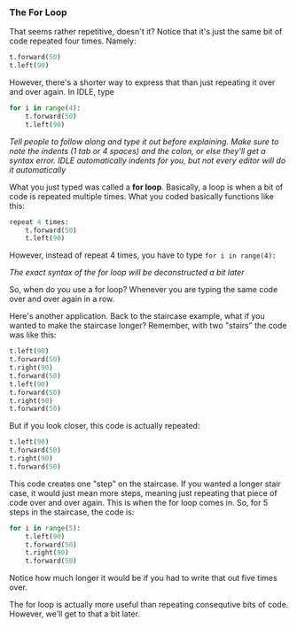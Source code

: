 
### The For Loop

That seems rather repetitive, doesn't it? Notice that it's just the same bit of code repeated four times. Namely:

```python
t.forward(50)
t.left(90)
```

However, there's a shorter way to express that than just repeating it over and over again. In IDLE, type

```python
for i in range(4):
    t.forward(50)
    t.left(90)
```

*Tell people to follow along and type it out before explaining. Make sure to note the indents (1 tab or 4 spaces) and the colon, or else they'll get a syntax error. IDLE automatically indents for you, but not every editor will do it automatically*

What you just typed was called a **for loop**. Basically, a loop is when a bit of code is repeated multiple times. What you coded basically functions like this:

```python
repeat 4 times:
    t.forward(50)
    t.left(90)
```

However, instead of repeat 4 times, you have to type `for i in range(4):`

*The exact syntax of the for loop will be deconstructed a bit later*

So, when do you use a for loop? Whenever you are typing the same code over and over again in a row. 

Here's another application. Back to the staircase example, what if you wanted to make the staircase longer? Remember, with two "stairs" the code was like this:

```python
t.left(90)
t.forward(50)
t.right(90)
t.forward(50)
t.left(90)
t.forward(50)
t.right(90)
t.forward(50)
```

But if you look closer, this code is actually repeated:

```python
t.left(90)
t.forward(50)
t.right(90)
t.forward(50)
```

This code creates one "step" on the staircase. If you wanted a longer stair case, it would just mean more steps, meaning just repeating that piece of code over and over again. This is when the for loop comes in. So, for 5 steps in the staircase, the code is:

```python
for i in range(5):
    t.left(90)
    t.forward(50)
    t.right(90)
    t.forward(50)
```

Notice how much longer it would be if you had to write that out five times over. 

The for loop is actually more useful than repeating consequtive bits of code. However, we'll get to that a bit later.
